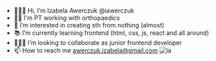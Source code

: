 - 🙋🏼‍♀️ Hi, I’m Izabela Awerczuk @iawerczuk
- 🙌🏻 I'm PT working with orthopaedics
- 👀 I’m interested in creating sth from nothing (almost)
- 📚 I’m currently learning frontend (html, css, js, react and all around)
- 👩🏼‍💻 I’m looking to collaborate as junior frontend developer
- 📫 How to reach me awerczuk.izabela@gmail.com    ![ia](https://user-images.githubusercontent.com/76216302/132400144-ed0087ee-6eb0-438b-95ff-9d2f9a5f0dcb.png)
